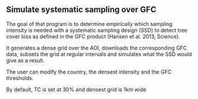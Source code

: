 ## Simulate systematic sampling over GFC

The goal of that program is to determine empirically which sampling intensity is needed with a systematic sampling design (SSD) to detect tree cover loss as defined in the GFC product (Hansen et al. 2013, Science).

It generates a dense grid over the AOI, downloads the corresponding GFC data, subsets the grid at regular intervals and simulates what the SSD would give as a result.

The user can modify the country, the densest intensity and the GFC thresholds.

By default, TC is set at 30% and densest grid is 1km wide